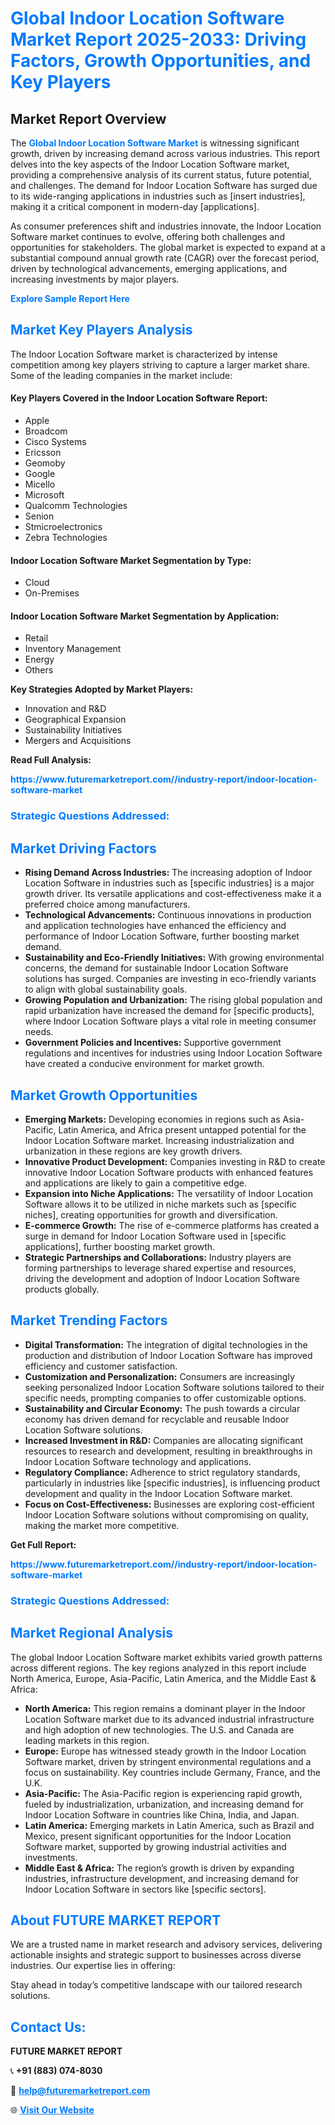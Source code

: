 <h1 style="color: #007BFF;">Global Indoor Location Software Market Report 2025-2033: Driving Factors, Growth Opportunities, and Key Players</h1>

<section id="overview">
<h2>Market Report Overview</h2>
<p>The <a href="https://www.futuremarketreport.com//industry-report/indoor-location-software-market" style="color: #007BFF; text-decoration: none;"><strong>Global Indoor Location Software Market</strong></a> is witnessing significant growth, driven by increasing demand across various industries. This report delves into the key aspects of the Indoor Location Software market, providing a comprehensive analysis of its current status, future potential, and challenges. The demand for Indoor Location Software has surged due to its wide-ranging applications in industries such as [insert industries], making it a critical component in modern-day [applications].</p>
<p>As consumer preferences shift and industries innovate, the Indoor Location Software market continues to evolve, offering both challenges and opportunities for stakeholders. The global market is expected to expand at a substantial compound annual growth rate (CAGR) over the forecast period, driven by technological advancements, emerging applications, and increasing investments by major players.</p>
</section>

<section id="overview">
<p><a href="https://www.futuremarketreport.com//request-sample/reportId=53235" style="color: #007BFF; text-decoration: none;"><strong>Explore Sample Report Here</strong></a></p>
</section>

<section id="key-players">
<h2 style="color: #007BFF;">Market Key Players Analysis</h2>
<p>The Indoor Location Software market is characterized by intense competition among key players striving to capture a larger market share. Some of the leading companies in the market include:</p>
<h4>Key Players Covered in the Indoor Location Software Report:</h4>
<ul><li>Apple</li><li>Broadcom</li><li>Cisco Systems</li><li>Ericsson</li><li>Geomoby</li><li>Google</li><li>Micello</li><li>Microsoft</li><li>Qualcomm Technologies</li><li>Senion</li><li>Stmicroelectronics</li><li>Zebra Technologies</li></ul>
<h4>Indoor Location Software Market Segmentation by Type:</h4>
<ul><li>Cloud</li><li>On-Premises</li></ul>

<h4>Indoor Location Software Market Segmentation by Application:</h4>
<ul><li>Retail</li><li>Inventory Management</li><li>Energy</li><li>Others</li></ul>
<p><strong>Key Strategies Adopted by Market Players:</strong></p>
<ul>
<li>Innovation and R&D</li>
<li>Geographical Expansion</li>
<li>Sustainability Initiatives</li>
<li>Mergers and Acquisitions</li>
</ul>
</section>

<section>
<p><strong>Read Full Analysis: </strong></p><a href="https://www.futuremarketreport.com//industry-report/indoor-location-software-market" style="color: #007BFF; text-decoration: none;"><strong>https://www.futuremarketreport.com//industry-report/indoor-location-software-market</strong></a>
<h3 style="color: #007BFF;">Strategic Questions Addressed:</h3>
</section>

<section id="driving-factors">
<h2 style="color: #007BFF;">Market Driving Factors</h2>
<ul>
<li><strong>Rising Demand Across Industries:</strong> The increasing adoption of Indoor Location Software in industries such as [specific industries] is a major growth driver. Its versatile applications and cost-effectiveness make it a preferred choice among manufacturers.</li>
<li><strong>Technological Advancements:</strong> Continuous innovations in production and application technologies have enhanced the efficiency and performance of Indoor Location Software, further boosting market demand.</li>
<li><strong>Sustainability and Eco-Friendly Initiatives:</strong> With growing environmental concerns, the demand for sustainable Indoor Location Software solutions has surged. Companies are investing in eco-friendly variants to align with global sustainability goals.</li>
<li><strong>Growing Population and Urbanization:</strong> The rising global population and rapid urbanization have increased the demand for [specific products], where Indoor Location Software plays a vital role in meeting consumer needs.</li>
<li><strong>Government Policies and Incentives:</strong> Supportive government regulations and incentives for industries using Indoor Location Software have created a conducive environment for market growth.</li>
</ul>
</section>

<section id="growth-opportunities">
<h2 style="color: #007BFF;">Market Growth Opportunities</h2>
<ul>
<li><strong>Emerging Markets:</strong> Developing economies in regions such as Asia-Pacific, Latin America, and Africa present untapped potential for the Indoor Location Software market. Increasing industrialization and urbanization in these regions are key growth drivers.</li>
<li><strong>Innovative Product Development:</strong> Companies investing in R&D to create innovative Indoor Location Software products with enhanced features and applications are likely to gain a competitive edge.</li>
<li><strong>Expansion into Niche Applications:</strong> The versatility of Indoor Location Software allows it to be utilized in niche markets such as [specific niches], creating opportunities for growth and diversification.</li>
<li><strong>E-commerce Growth:</strong> The rise of e-commerce platforms has created a surge in demand for Indoor Location Software used in [specific applications], further boosting market growth.</li>
<li><strong>Strategic Partnerships and Collaborations:</strong> Industry players are forming partnerships to leverage shared expertise and resources, driving the development and adoption of Indoor Location Software products globally.</li>
</ul>
</section>

<section id="trending-factors">
<h2 style="color: #007BFF;">Market Trending Factors</h2>
<ul>
<li><strong>Digital Transformation:</strong> The integration of digital technologies in the production and distribution of Indoor Location Software has improved efficiency and customer satisfaction.</li>
<li><strong>Customization and Personalization:</strong> Consumers are increasingly seeking personalized Indoor Location Software solutions tailored to their specific needs, prompting companies to offer customizable options.</li>
<li><strong>Sustainability and Circular Economy:</strong> The push towards a circular economy has driven demand for recyclable and reusable Indoor Location Software solutions.</li>
<li><strong>Increased Investment in R&D:</strong> Companies are allocating significant resources to research and development, resulting in breakthroughs in Indoor Location Software technology and applications.</li>
<li><strong>Regulatory Compliance:</strong> Adherence to strict regulatory standards, particularly in industries like [specific industries], is influencing product development and quality in the Indoor Location Software market.</li>
<li><strong>Focus on Cost-Effectiveness:</strong> Businesses are exploring cost-efficient Indoor Location Software solutions without compromising on quality, making the market more competitive.</li>
</ul>
</section>

<section>
<p><strong>Get Full Report: </strong></p><a href="https://www.futuremarketreport.com//industry-report/indoor-location-software-market" style="color: #007BFF; text-decoration: none;"><strong>https://www.futuremarketreport.com//industry-report/indoor-location-software-market</strong></a>
<h3 style="color: #007BFF;">Strategic Questions Addressed:</h3>
</section>


<section id="regional-analysis">
<h2 style="color: #007BFF;">Market Regional Analysis</h2>
<p>The global Indoor Location Software market exhibits varied growth patterns across different regions. The key regions analyzed in this report include North America, Europe, Asia-Pacific, Latin America, and the Middle East & Africa:</p>
<ul>
<li><strong>North America:</strong> This region remains a dominant player in the Indoor Location Software market due to its advanced industrial infrastructure and high adoption of new technologies. The U.S. and Canada are leading markets in this region.</li>
<li><strong>Europe:</strong> Europe has witnessed steady growth in the Indoor Location Software market, driven by stringent environmental regulations and a focus on sustainability. Key countries include Germany, France, and the U.K.</li>
<li><strong>Asia-Pacific:</strong> The Asia-Pacific region is experiencing rapid growth, fueled by industrialization, urbanization, and increasing demand for Indoor Location Software in countries like China, India, and Japan.</li>
<li><strong>Latin America:</strong> Emerging markets in Latin America, such as Brazil and Mexico, present significant opportunities for the Indoor Location Software market, supported by growing industrial activities and investments.</li>
<li><strong>Middle East & Africa:</strong> The region’s growth is driven by expanding industries, infrastructure development, and increasing demand for Indoor Location Software in sectors like [specific sectors].</li>
</ul>
</section>

<footer>
<h2 style="color: #007BFF;">About FUTURE MARKET REPORT</h2>
<p>We are a trusted name in market research and advisory services, delivering actionable insights and strategic support to businesses across diverse industries. Our expertise lies in offering:</p>

<p>Stay ahead in today’s competitive landscape with our tailored research solutions.</p>

<h2 style="color: #007BFF;">Contact Us:</h2>
<p><strong>FUTURE MARKET REPORT</strong></p>
<p>📞 <strong>+91 (883) 074-8030</strong></p>
<p>📧 <strong><a href="mailto:help@futuremarketreport.com" style="color: #007BFF;">help@futuremarketreport.com</a></strong></p>
<p>🌐 <strong><a href="https://www.futuremarketreport.com/" style="color: #007BFF;">Visit Our Website</a></strong></p>
</footer>